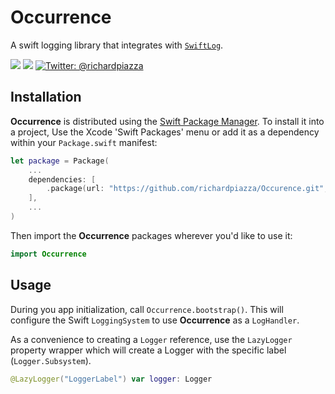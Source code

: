 # Occurrence

A swift logging library that integrates with [`SwiftLog`](https://github.com/apple/swift-log).

<p>
    <img src="https://github.com/richardpiazza/Occurrence/workflows/Swift/badge.svg?branch=main" />
    <img src="https://img.shields.io/badge/Swift-5.5-orange.svg" />
    <a href="https://twitter.com/richardpiazza">
        <img src="https://img.shields.io/badge/twitter-@richardpiazza-blue.svg?style=flat" alt="Twitter: @richardpiazza" />
    </a>
</p>

## Installation

**Occurrence** is distributed using the [Swift Package Manager](https://swift.org/package-manager). To install it into a project, Use the 
Xcode 'Swift Packages' menu or add it as a dependency within your `Package.swift` manifest:

```swift
let package = Package(
    ...
    dependencies: [
        .package(url: "https://github.com/richardpiazza/Occurence.git", .upToNextMinor(from: "0.3.0"))
    ],
    ...
)
```

Then import the **Occurrence** packages wherever you'd like to use it:

```swift
import Occurrence
```

## Usage

During you app initialization, call `Occurrence.bootstrap()`. This will configure the Swift `LoggingSystem` to use **Occurrence** as a `LogHandler`.

As a convenience to creating a `Logger` reference, use the `LazyLogger` property wrapper which will create a Logger with the specific label (`Logger.Subsystem`).
```swift
@LazyLogger("LoggerLabel") var logger: Logger
```
